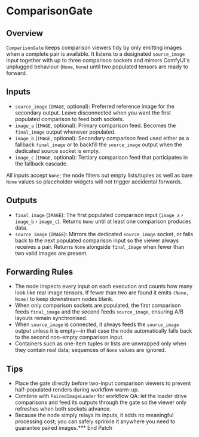 # ComparisonGate

## Overview
`ComparisonGate` keeps comparison viewers tidy by only emitting images when a complete pair is available. It listens to a designated `source_image` input together with up to three comparison sockets and mirrors ComfyUI's unplugged behaviour (`None`, `None`) until two populated tensors are ready to forward.

## Inputs
- `source_image` (`IMAGE`, optional): Preferred reference image for the secondary output. Leave disconnected when you want the first populated comparison to feed both sockets.
- `image_a` (`IMAGE`, optional): Primary comparison feed. Becomes the `final_image` output whenever populated.
- `image_b` (`IMAGE`, optional): Secondary comparison feed used either as a fallback `final_image` or to backfill the `source_image` output when the dedicated source socket is empty.
- `image_c` (`IMAGE`, optional): Tertiary comparison feed that participates in the fallback cascade.

All inputs accept `None`; the node filters out empty lists/tuples as well as bare `None` values so placeholder widgets will not trigger accidental forwards.

## Outputs
- `final_image` (`IMAGE`): The first populated comparison input (`image_a` › `image_b` › `image_c`). Returns `None` until at least one comparison produces data.
- `source_image` (`IMAGE`): Mirrors the dedicated `source_image` socket, or falls back to the next populated comparison input so the viewer always receives a pair. Returns `None` alongside `final_image` when fewer than two valid images are present.

## Forwarding Rules
- The node inspects every input on each execution and counts how many look like real image tensors. If fewer than two are found it emits `(None, None)` to keep downstream nodes blank.
- When only comparison sockets are populated, the first comparison feeds `final_image` and the second feeds `source_image`, ensuring A/B layouts remain synchronised.
- When `source_image` is connected, it always feeds the `source_image` output unless it is empty—in that case the node automatically falls back to the second non-empty comparison input.
- Containers such as one-item tuples or lists are unwrapped only when they contain real data; sequences of `None` values are ignored.

## Tips
- Place the gate directly before two-input comparison viewers to prevent half-populated renders during workflow warm-up.
- Combine with `PairedImageLoader` for workflow QA: let the loader drive comparisons and feed its outputs through the gate so the viewer only refreshes when both sockets advance.
- Because the node simply relays its inputs, it adds no meaningful processing cost; you can safely sprinkle it anywhere you need to guarantee paired images.*** End Patch
